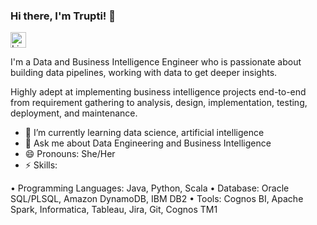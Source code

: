 ### Hi there, I'm Trupti! 👋
<img src="https://www.flaticon.com/svg/static/icons/svg/174/174857.svg" alt="Linkdin" width="25"/>


I'm a Data and Business Intelligence Engineer who is passionate about building data pipelines, working with data to get deeper insights.

Highly adept at implementing business intelligence projects end-to-end from requirement gathering to analysis, design, implementation, testing, deployment, and maintenance.

- 🌱 I’m currently learning data science, artificial intelligence
- 💬 Ask me about Data Engineering and Business Intelligence 
- 😄 Pronouns: She/Her
- ⚡ Skills:

• Programming Languages: Java, Python, Scala
• Database: Oracle SQL/PLSQL, Amazon DynamoDB, IBM DB2
• Tools: Cognos BI, Apache Spark, Informatica, Tableau, Jira, Git, Cognos TM1
